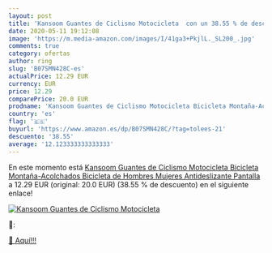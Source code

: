 ```yaml
---
layout: post
title: 'Kansoom Guantes de Ciclismo Motocicleta  con un 38.55 % de descuento'
date: 2020-05-11 19:12:08
image: 'https://m.media-amazon.com/images/I/41ga3+PkjlL._SL200_.jpg'
comments: true
category: ofertas
author: ring
slug: 'B07SMN428C-es'
actualPrice: 12.29 EUR
currency: EUR
price: 12.29
comparePrice: 20.0 EUR
prodname: 'Kansoom Guantes de Ciclismo Motocicleta Bicicleta Montaña-Acolchados Bicicleta de Hombres Mujeres Antideslizante Pantalla'
country: 'es'
flag: '🇪🇸'
buyurl: 'https://www.amazon.es/dp/B07SMN428C/?tag=tolees-21'
descuento: '38.55'
average: '12.123333333333333'
---
```


En este momento está [Kansoom Guantes de Ciclismo Motocicleta Bicicleta Montaña-Acolchados Bicicleta de Hombres Mujeres Antideslizante Pantalla](https://www.amazon.es/dp/B07SMN428C/?tag=tolees-21) a 12.29 EUR (original: 20.0 EUR) (38.55 %  de descuento) en el siguiente enlace!

[![Kansoom Guantes de Ciclismo Motocicleta ](https://m.media-amazon.com/images/I/41ga3+PkjlL._SL200_.jpg)](https://www.amazon.es/dp/B07SMN428C/?tag=tolees-21)

🔎:


[🛒 Aquí!!!](https://www.amazon.es/dp/B07SMN428C/?tag=tolees-21)
